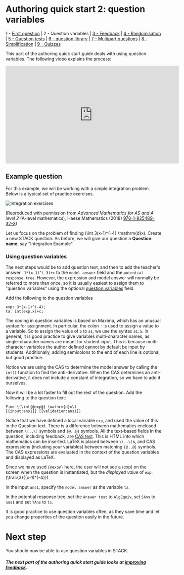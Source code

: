 # Authoring quick start 2: question variables

1 - [First question](Authoring_quick_start_1.md) | 2 - Question variables | [3 - Feedback](Authoring_quick_start_3.md) | [4 - Randomisation](Authoring_quick_start_4.md) | [5 - Question tests](Authoring_quick_start_5.md) | [6 - question library](Authoring_quick_start_6.md) | [7 - Multipart questions](Authoring_quick_start_7.md) | [8 - Simplification](Authoring_quick_start_8.md) | [9 - Quizzes](Authoring_quick_start_9.md)



This part of the authoring quick start guide deals with using question variables. The following video explains the process:

<iframe width="560" height="315" src="https://www.youtube.com/embed/SFo3MBkyWVQ" frameborder="0" allowfullscreen></iframe>

## Example question

For this example, we will be working with a simple integration problem. Below is a typical set of practice exercises.

![Integration exercises](../../content/IntegrationExercises.jpg)

(Reproduced with permission from _Advanced Mathematics for AS and A level 2_ (A-level mathematics), Haese Mathematics (2018) [978-1-925489-32-3](http://www.haesemathematics.com/books/advanced-mathematics-2-for-a-level))

Let us focus on the problem of finding \(\int 3(x-1)^{-4} \mathrm{d}x\). Create a new STACK question. As before, we will give our question a **Question name**, say "Integration Example".

### Using question variables

The next steps would be to add question text, and then to add the teacher's answer `-1*(x-1)^(-3)+c` to the `model answer` field and the `potential response tree`.  However, the expression and model answer will normally be referred to more than once, so it is usually easiest to assign them to "question variables" using the optional [question variables](../Authoring/Variables.md#Question_variables) field.

Add the following to the question variables

```
exp: 3*(x-1)^(-4);
ta: int(exp,x)+c;
```

The coding in question variables is based on Maxima, which has an unusual syntax for assignment.  In particular, the colon `:` is used to assign a value to a variable.  So to assign the value of `5` to `a1`, we use the syntax `a1:5`. In general, it is good practice to give variables multi-character names, as single-character names are meant for student input. This is because multi-character variables the author defined cannot by default be input by students. Additionally, adding semicolons to the end of each line is optional, but good practice.

Notice we are using the CAS to determine the model answer by calling the `int()` function to find the anti-derivative. When the CAS determines an anti-derivative, it does not include a constant of integration, so we have to add it ourselves.

Now it will be a lot faster to fill out the rest of the question. Add the following to the question text:

	Find \(\int{@exp@} \mathrm{d}x\)
	[[input:ans1]] [[validation:ans1]]

Notice that we have defined a local variable `exp`, and used the value of this in the Question text. There is a difference between mathematics enclosed between `\(..\)` symbols and `{@..@}` symbols. All the text-based fields in the question, including feedback, are [CAS text](../Authoring/CASText.md).  This is HTML into which mathematics can be inserted.  LaTeX is placed between `\(..\)`s, and CAS expressions (including your variables) between matching `{@..@}` symbols.  The CAS expressions are evaluated in the context of the question variables and displayed as LaTeX.

Since we have used `{@exp@}` here, the user will not see a \(exp\) on the screen when the question is instantiated, but the _displayed value_ of `exp`: \(\frac{3}{(x-1)^{-4}}\)

In the input `ans1`, specify the `model answer` as the variable `ta`.

In the potential response tree, set the `Answer test` to  `AlgEquiv`, set  `SAns` to `ans1` and set `TAns` to `ta`. 

It is good practice to use question variables often, as they save time and let you change properties of the question easily in the future.

# Next step #

You should now be able to use question variables in STACK.

##### The next part of the authoring quick start guide looks at [improving feedback](Authoring_quick_start_3.md).